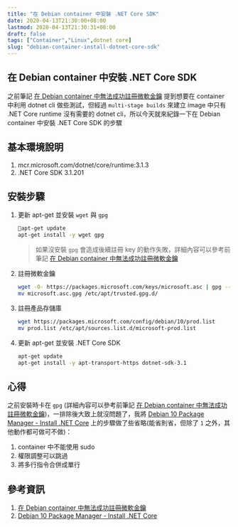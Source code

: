 ```yaml
---
title: "在 Debian container 中安裝 .NET Core SDK"
date: 2020-04-13T21:30:00+08:00
lastmod: 2020-04-13T21:30:31+08:00
draft: false
tags: ["Container","Linux",dotnet core]
slug: "debian-container-install-dotnet-core-sdk"
---
```


## 在 Debian container 中安裝 .NET Core SDK

之前筆記 [在 Debian container 中無法成功註冊微軟金鑰](https://blog.yowko.com/debian-container-broken-pipe) 提到想要在 container 中利用 dotnet cli 做些測試，但經過 `multi-stage builds` 來建立 image 中只有 .NET Core runtime 沒有需要的 dotnet cli，所以今天就來紀錄一下在 Debian container 中安裝 .NET Core SDK 的步驟

## 基本環境說明

1. mcr.microsoft.com/dotnet/core/runtime:3.1.3
2. .NET Core SDK 3.1.201

## 安裝步驟

1. 更新 apt-get 並安裝 `wget` 與 `gpg`

    ```bash
    apt-get update
    apt-get install -y wget gpg
    ```

    >如果沒安裝 `gpg` 會造成後續註冊 key 的動作失敗，詳細內容可以參考前筆記 [在 Debian container 中無法成功註冊微軟金鑰](https://blog.yowko.com/debian-container-broken-pipe)

2. 註冊微軟金鑰

    ```bash
    wget -O- https://packages.microsoft.com/keys/microsoft.asc | gpg --dearmor > microsoft.asc.gpg
    mv microsoft.asc.gpg /etc/apt/trusted.gpg.d/
    ```

3. 註冊產品存儲庫

    ```bash
    wget https://packages.microsoft.com/config/debian/10/prod.list
    mv prod.list /etc/apt/sources.list.d/microsoft-prod.list
    ```

4. 更新 apt-get 並安裝 .NET Core SDK

    ```bash
    apt-get update
    apt-get install -y apt-transport-https dotnet-sdk-3.1
    ```

## 心得

之前安裝時卡在 `gpg` (詳細內容可以參考前筆記 [在 Debian container 中無法成功註冊微軟金鑰](https://blog.yowko.com/debian-container-broken-pipe))，一排除後大致上就沒問題了，我將 [Debian 10 Package Manager - Install .NET Core](https://docs.microsoft.com/zh-tw/dotnet/core/install/linux-package-manager-debian10) 上的步驟做了些省略(能省則省，但除了 `1` 之外，其他動作都可做可不做)：

1. container 中不能使用 sudo
2. 權限調整可以跳過
3. 將多行指令合併成單行

## 參考資訊

1. [在 Debian container 中無法成功註冊微軟金鑰](https://blog.yowko.com/debian-container-broken-pipe)
2. [Debian 10 Package Manager - Install .NET Core](https://docs.microsoft.com/zh-tw/dotnet/core/install/linux-package-manager-debian10)
